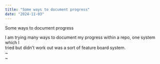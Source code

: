 ```yaml
---
title: "Some ways to document progress"
date: "2024-11-03"
---
```


Some ways to document progress

I am trying many ways to document my progress within a repo, one system which I  
tried but didn't work out was a sort of feature board system.  
~  
~
